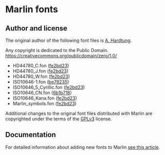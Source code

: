 # Marlin fonts

## Author and license
The original author of the following font files is [A. Hardtung](https://github.com/AnHardt).

Any copyright is dedicated to the Public Domain.
https://creativecommons.org/publicdomain/zero/1.0/

 - HD44780_C.fon ([fe2bd23](https://github.com/Domush/Webber-Ranch-CNC-Firmware/commit/fe2bd237d556439499dfdee852c1550c7a16430a))
 - HD44780_J.fon ([fe2bd23](https://github.com/Domush/Webber-Ranch-CNC-Firmware/commit/fe2bd237d556439499dfdee852c1550c7a16430a))
 - HD44780_W.fon ([fe2bd23](https://github.com/Domush/Webber-Ranch-CNC-Firmware/commit/fe2bd237d556439499dfdee852c1550c7a16430a))
 - ISO10646-1.fon ([be79235](https://github.com/Domush/Webber-Ranch-CNC-Firmware/commit/be79235ef255a5c42fd385820447ec351f23b9b1))
 - ISO10646_5_Cyrillic.fon ([fe2bd23](https://github.com/Domush/Webber-Ranch-CNC-Firmware/commit/fe2bd237d556439499dfdee852c1550c7a16430a))
 - ISO10646_CN.fon ([6b1b718](https://github.com/Domush/Webber-Ranch-CNC-Firmware/commit/6b1b71837c98ceab55db7433357a13cd829d1ede))
 - ISO10646_Kana.fon ([fe2bd23](https://github.com/Domush/Webber-Ranch-CNC-Firmware/commit/fe2bd237d556439499dfdee852c1550c7a16430a))
 - Marlin_symbols.fon ([fe2bd23](https://github.com/Domush/Webber-Ranch-CNC-Firmware/commit/fe2bd237d556439499dfdee852c1550c7a16430a))

Additional changes to the original font files distributed with Marlin are copyrighted under the terms of the [GPLv3](https://www.gnu.org/licenses/gpl-3.0.txt) license.

## Documentation
For detailed information about adding new fonts to Marlin [see this article](https://marlinfw.org/docs/development/fonts.html).
